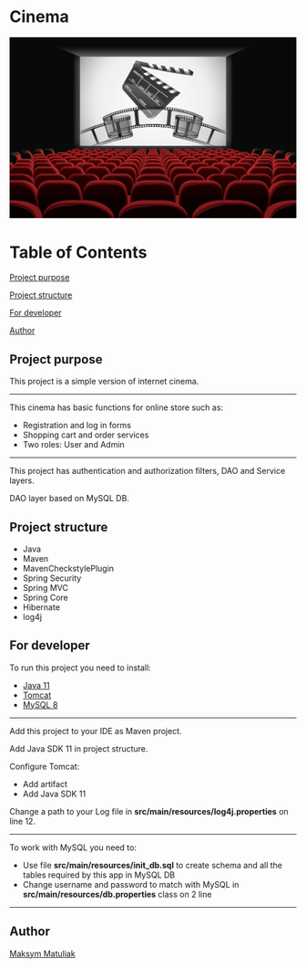 # Cinema

![Header Image](src/main/resources/cinema.jpg)

# Table of Contents

[Project purpose](#purpose)

[Project structure](#structure)

[For developer](#developer)

[Author](#author)

## <a name='purpose'></a>Project purpose

This project is a simple version of internet cinema.

<hr>

This cinema has basic functions for online store such as:

- Registration and log in forms
- Shopping cart and order services
- Two roles: User and Admin

<hr>

This project has authentication and authorization filters, DAO and Service layers.

DAO layer based on MySQL DB.

## <a name='structure'></a>Project structure

- Java
- Maven
- MavenCheckstylePlugin
- Spring Security
- Spring MVC
- Spring Core
- Hibernate
- log4j

## <a name='developer'></a>For developer
To run this project you need to install:

- <a href="https://www.oracle.com/technetwork/java/javase/downloads/jdk11-downloads-5066655.html">Java 11</a>
- <a href="https://tomcat.apache.org/download-90.cgi">Tomcat</a>
- <a href="https://www.mysql.com/downloads/">MySQL 8</a>

<hr>

Add this project to your IDE as Maven project.

Add Java SDK 11 in project structure.

Configure Tomcat:
- Add artifact
- Add Java SDK 11

Change a path to your Log file in **src/main/resources/log4j.properties** on line 12.

<hr>

To work with MySQL you need to:
- Use file **src/main/resources/init_db.sql** to create schema and all the tables required by this app in MySQL DB
- Change username and password to match with MySQL in **src/main/resources/db.properties** class on 2 line

<hr>

## <a name='author'></a>Author
[Maksym Matuliak](https://github.com/MaksymMatuliak)


